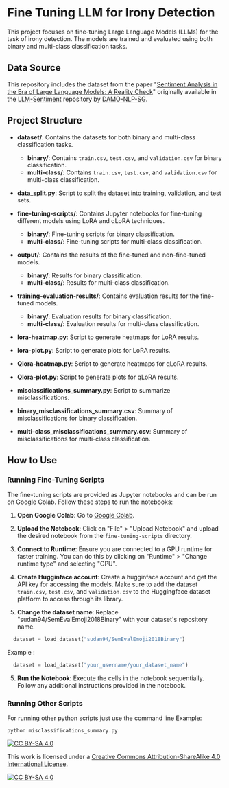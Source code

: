 # Fine Tuning LLM for Irony Detection

This project focuses on fine-tuning Large Language Models (LLMs) for the task of irony detection. The models are trained and evaluated using both binary and multi-class classification tasks.

## Data Source

This repository includes the dataset from the paper "[Sentiment Analysis in the Era of Large Language Models: A Reality Check](https://arxiv.org/abs/2305.15005)" originally available in the [LLM-Sentiment](https://github.com/DAMO-NLP-SG/LLM-Sentiment) repository by [DAMO-NLP-SG](https://github.com/DAMO-NLP-SG).

## Project Structure

- **dataset/**: Contains the datasets for both binary and multi-class classification tasks.
  - **binary/**: Contains `train.csv`, `test.csv`, and `validation.csv` for binary classification.
  - **multi-class/**: Contains `train.csv`, `test.csv`, and `validation.csv` for multi-class classification.

- **data_split.py**: Script to split the dataset into training, validation, and test sets.

- **fine-tuning-scripts/**: Contains Jupyter notebooks for fine-tuning different models using LoRA and qLoRA techniques.
  - **binary/**: Fine-tuning scripts for binary classification.
  - **multi-class/**: Fine-tuning scripts for multi-class classification.

- **output/**: Contains the results of the fine-tuned and non-fine-tuned models.
  - **binary/**: Results for binary classification.
  - **multi-class/**: Results for multi-class classification.

- **training-evaluation-results/**: Contains evaluation results for the fine-tuned models.
  - **binary/**: Evaluation results for binary classification.
  - **multi-class/**: Evaluation results for multi-class classification.

- **lora-heatmap.py**: Script to generate heatmaps for LoRA results.

- **lora-plot.py**: Script to generate plots for LoRA results.

- **Qlora-heatmap.py**: Script to generate heatmaps for qLoRA results.

- **Qlora-plot.py**: Script to generate plots for qLoRA results.

- **misclassifications_summary.py**: Script to summarize misclassifications.

- **binary_misclassifications_summary.csv**: Summary of misclassifications for binary classification.

- **multi-class_misclassifications_summary.csv**: Summary of misclassifications for multi-class classification.


## How to Use

### Running Fine-Tuning Scripts

The fine-tuning scripts are provided as Jupyter notebooks and can be run on Google Colab. Follow these steps to run the notebooks:

1. **Open Google Colab**: Go to [Google Colab](https://colab.research.google.com/).

2. **Upload the Notebook**: Click on "File" > "Upload Notebook" and upload the desired notebook from the `fine-tuning-scripts` directory.

3. **Connect to Runtime**: Ensure you are connected to a GPU runtime for faster training. You can do this by clicking on "Runtime" > "Change runtime type" and selecting "GPU".

4. **Create Hugginface account**: Create a hugginface account and get the API key for accessing the models. Make sure to add the dataset `train.csv`, `test.csv`, and `validation.csv` to the Huggingface dataset platform to access through its library.

5. **Change the dataset name**: Replace "sudan94/SemEvalEmoji2018Binary" with your dataset's repository name.
```python
  dataset = load_dataset("sudan94/SemEvalEmoji2018Binary")
```
Example :
  ```python
    dataset = load_dataset("your_username/your_dataset_name")
```

5. **Run the Notebook**: Execute the cells in the notebook sequentially. Follow any additional instructions provided in the notebook.

### Running Other Scripts

For running other python scripts just use the command line
Example:

```shell
python misclassifications_summary.py
```

[![CC BY-SA 4.0][cc-by-sa-shield]][cc-by-sa]

This work is licensed under a
[Creative Commons Attribution-ShareAlike 4.0 International License][cc-by-sa].

[![CC BY-SA 4.0][cc-by-sa-image]][cc-by-sa]

[cc-by-sa]: http://creativecommons.org/licenses/by-sa/4.0/
[cc-by-sa-image]: https://licensebuttons.net/l/by-sa/4.0/88x31.png
[cc-by-sa-shield]: https://img.shields.io/badge/License-CC%20BY--SA%204.0-lightgrey.svg
